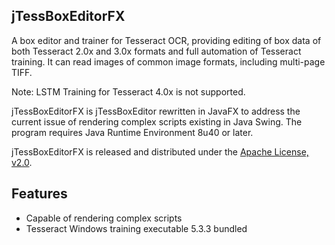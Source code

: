 ## jTessBoxEditorFX

A box editor and trainer for Tesseract OCR, providing editing of box data of both Tesseract 2.0x and 3.0x formats and full automation of Tesseract training. It can read images of common image formats, including multi-page TIFF.

Note: LSTM Training for Tesseract 4.0x is not supported.

jTessBoxEditorFX is jTessBoxEditor rewritten in JavaFX to address the current issue of rendering complex scripts existing in Java Swing. The program requires Java Runtime Environment 8u40 or later.

jTessBoxEditorFX is released and distributed under the [Apache License, v2.0](http://www.apache.org/licenses/LICENSE-2.0).

## Features

- Capable of rendering complex scripts
- Tesseract Windows training executable 5.3.3 bundled
